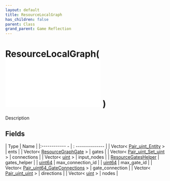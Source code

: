 ```yaml
---
layout: default
title: ResourceLocalGraph
has_children: false
parent: Class
grand_parent: Game Reflection
---
```

# ResourceLocalGraph( ![ ResourceGraph ](game-reflection/classes/resource_graph.md) )
Description 

## Fields
| Type | Name |
|:------------ - | : -------------- |
| Vector< [Pair_uint_Entity](game-reflection/classes/pair_uint__entity.md) > | ents |
| Vector< [ResourceGraphGate](game-reflection/classes/resource_graph_gate.md) > | gates |
| Vector< [Pair_uint_Set_uint](game-reflection/classes/pair_uint__set_uint.md) > | connections |
| Vector< [uint](game-reflection/components/uint.md) > | input_nodes |
| [ResourceGatesHelper](game-reflection/classes/resource_gates_helper.md) | gates_helper |
| [uint64](game-reflection/components/uint64.md) | max_connection_id |
| [uint64](game-reflection/components/uint64.md) | max_gate_id |
| Vector< [Pair_uint64_GateConnections](game-reflection/classes/pair_uint64__gate_connections.md) > | gate_connection |
| Vector< [Pair_uint_uint](game-reflection/classes/pair_uint_uint.md) > | directions |
| Vector< [uint](game-reflection/components/uint.md) > | nodes |
